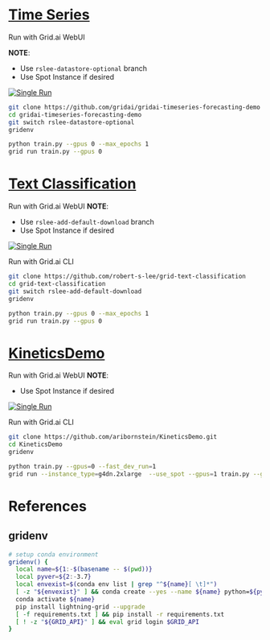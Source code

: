 



# [Time Series](https://docs.grid.ai/examples/time-series/price-forecasting)

Run with Grid.ai WebUI

**NOTE**: 
- Use `rslee-datastore-optional` branch
- Use Spot Instance if desired

[![Single Run](https://img.shields.io/badge/rid_AI-run-78FF96.svg?labelColor=black&logo=data:image/svg%2bxml;base64,PHN2ZyB3aWR0aD0iNDgiIGhlaWdodD0iNDgiIGZpbGw9Im5vbmUiIHhtbG5zPSJodHRwOi8vd3d3LnczLm9yZy8yMDAwL3N2ZyI+PHBhdGggZD0iTTEgMTR2MjBhMTQgMTQgMCAwMDE0IDE0aDlWMzYuOEgxMi42VjExaDIyLjV2N2gxMS4yVjE0QTE0IDE0IDAgMDAzMi40IDBIMTVBMTQgMTQgMCAwMDEgMTR6IiBmaWxsPSIjZmZmIi8+PHBhdGggZD0iTTM1LjIgNDhoMTEuMlYyNS41SDIzLjl2MTEuM2gxMS4zVjQ4eiIgZmlsbD0iI2ZmZiIvPjwvc3ZnPg==)](https://platform.grid.ai/#/runs?script=https://github.com/gridai/gridai-timeseries-forecasting-demo/blob/1ec5e00aec3a5d0e58c98c7c1ece8f992a60aa40/train.py&cloud=grid&instance=t2.medium&accelerators=1&disk_size=200&framework=lightning&script_args=train.py%20--gpus=0)


```bash
git clone https://github.com/gridai/gridai-timeseries-forecasting-demo
cd gridai-timeseries-forecasting-demo
git switch rslee-datastore-optional
gridenv 

python train.py --gpus 0 --max_epochs 1
grid run train.py --gpus 0
```

# [Text Classification](https://docs.grid.ai/examples/nlp/text-classification)

Run with Grid.ai WebUI
**NOTE**: 
- Use `rslee-add-default-download` branch
- Use Spot Instance if desired


[![Single Run](https://img.shields.io/badge/rid_AI-run-78FF96.svg?labelColor=black&logo=data:image/svg%2bxml;base64,PHN2ZyB3aWR0aD0iNDgiIGhlaWdodD0iNDgiIGZpbGw9Im5vbmUiIHhtbG5zPSJodHRwOi8vd3d3LnczLm9yZy8yMDAwL3N2ZyI+PHBhdGggZD0iTTEgMTR2MjBhMTQgMTQgMCAwMDE0IDE0aDlWMzYuOEgxMi42VjExaDIyLjV2N2gxMS4yVjE0QTE0IDE0IDAgMDAzMi40IDBIMTVBMTQgMTQgMCAwMDEgMTR6IiBmaWxsPSIjZmZmIi8+PHBhdGggZD0iTTM1LjIgNDhoMTEuMlYyNS41SDIzLjl2MTEuM2gxMS4zVjQ4eiIgZmlsbD0iI2ZmZiIvPjwvc3ZnPg==)](https://platform.grid.ai/#/runs?script=https://github.com/robert-s-lee/grid-text-classification/blob/5203fdeaf4226195c743374b0732b33c3b26264b/train.py&cloud=grid&instance=t2.medium&accelerators=1&disk_size=200&framework=lightning&script_args=train.py%20--gpus=0%20--max_epochs=1)

Run with Grid.ai CLI

```bash
git clone https://github.com/robert-s-lee/grid-text-classification
cd grid-text-classification
git switch rslee-add-default-download
gridenv 

python train.py --gpus 0 --max_epochs 1
grid run train.py --gpus 0
```

# [KineticsDemo](https://docs.grid.ai/examples/vision/kinetics-video-classification)

Run with Grid.ai WebUI
**NOTE**: 
- Use Spot Instance if desired

[![Single Run](https://img.shields.io/badge/rid_AI-run-78FF96.svg?labelColor=black&logo=data:image/svg%2bxml;base64,PHN2ZyB3aWR0aD0iNDgiIGhlaWdodD0iNDgiIGZpbGw9Im5vbmUiIHhtbG5zPSJodHRwOi8vd3d3LnczLm9yZy8yMDAwL3N2ZyI+PHBhdGggZD0iTTEgMTR2MjBhMTQgMTQgMCAwMDE0IDE0aDlWMzYuOEgxMi42VjExaDIyLjV2N2gxMS4yVjE0QTE0IDE0IDAgMDAzMi40IDBIMTVBMTQgMTQgMCAwMDEgMTR6IiBmaWxsPSIjZmZmIi8+PHBhdGggZD0iTTM1LjIgNDhoMTEuMlYyNS41SDIzLjl2MTEuM2gxMS4zVjQ4eiIgZmlsbD0iI2ZmZiIvPjwvc3ZnPg==)](https://platform.grid.ai/#/runs?script=https://github.com/aribornstein/KineticsDemo/blob/8d4137f302d08ccc25286c49def65d8db8426243/train.py&cloud=grid&use_spot&instance=g4dn.2xlarge&accelerators=1&gpus=1&framework=lightning&script_args=train.py%20--gpus=1%20--fast_dev_run=1)

Run with Grid.ai CLI

```bash
git clone https://github.com/aribornstein/KineticsDemo.git
cd KineticsDemo
gridenv 

python train.py --gpus=0 --fast_dev_run=1
grid run --instance_type=g4dn.2xlarge  --use_spot --gpus=1 train.py --gpus=1 --fast_dev_run=1
```

# References

## gridenv

``` bash
# setup conda environment
gridenv() {
  local name=${1:-$(basename -- $(pwd))}
  local pyver=${2:-3.7}
  local envexist=$(conda env list | grep "^${name}[ \t]*")
  [ -z "${envexist}" ] && conda create --yes --name ${name} python=${pyver}
  conda activate ${name}
  pip install lightning-grid --upgrade
  [ -f requirements.txt ] && pip install -r requirements.txt
  [ ! -z "${GRID_API}" ] && eval grid login $GRID_API
}
```
